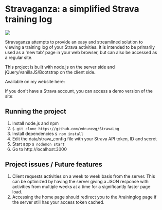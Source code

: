 Stravaganza: a simplified Strava training log
==============================================

![](http://i66.tinypic.com/mohn5.png)

Stravaganza attempts to provide an easy and streamlined solution to viewing a training log of your Strava activities. It is intended to be primarily used as a 'new tab' page in your web browser, but can also be accessed as a regular site.

This project is built with node.js on the server side and jQuery/vanillaJS/Bootstrap on the client side.

Available on my website here: <LINK>

If you don't have a Strava account, you can access a demo version of the site: <LINK>

Running the project
--------------------

1. Install node.js and npm
2. ```$ git clone https://github.com/ednunezg/StravaLog```
3. Install dependencies ```$ npm install```
4. Edit the data/strava_config file with your Strava API token, ID and secret
5. Start app ```$ nodemon start```
6. Go to http://localhost:3000

Project issues / Future features
--------------------------------

1. Client requests activities on a week to week basis from the server. This can be optimized by having the server giving a JSON response with activities from multiple weeks at a time for a significantly faster page load.
2. Accessing the home page should redirect you to the /traininglog page if the server still has your access token cached.